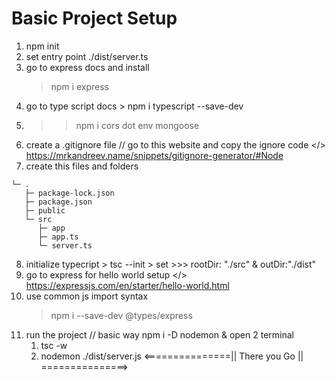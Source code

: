 # Basic Project Setup

1. npm init
2. set entry point ./dist/server.ts
3. go to express docs and install
   > npm i express
4. go to type script docs > npm i typescript --save-dev
5. > > npm i cors dot env mongoose
6. create a .gitignore file
   // go to this website and copy the ignore code
   </> https://mrkandreev.name/snippets/gitignore-generator/#Node
7. create this files and folders

```
└─ .
   ├─ package-lock.json
   ├─ package.json
   ├─ public
   └─ src
      ├─ app
      ├─ app.ts
      └─ server.ts

```

8. initialize typecript > tsc --init > set >>> rootDir: "./src" & outDir:"./dist"
9. go to express for hello world setup
   </> https://expressjs.com/en/starter/hello-world.html
10. use common js import syntax
    > npm i --save-dev @types/express
11. run the project
    // basic way
    npm i -D nodemon & open 2 terminal
    1. tsc -w <br/>
    2. nodemon ./dist/server.js
       <===============|| There you Go || ===============>
